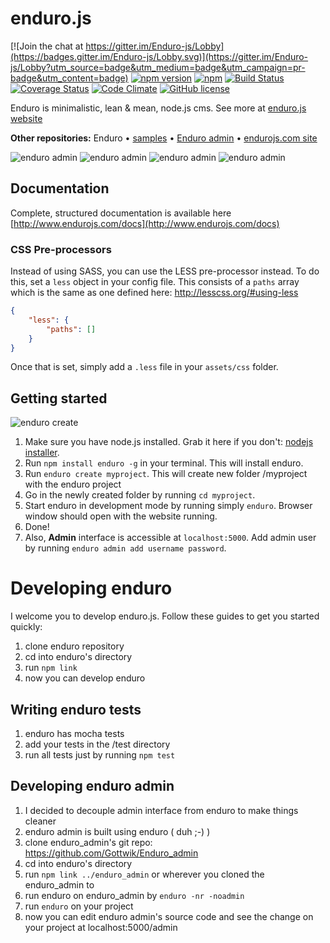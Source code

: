 # enduro.js

[![Join the chat at https://gitter.im/Enduro-js/Lobby](https://badges.gitter.im/Enduro-js/Lobby.svg)](https://gitter.im/Enduro-js/Lobby?utm_source=badge&utm_medium=badge&utm_campaign=pr-badge&utm_content=badge)
[![npm version](https://badge.fury.io/js/enduro.svg)](https://badge.fury.io/js/enduro)
[![npm](https://img.shields.io/npm/dm/enduro.svg?maxAge=2592000)](https://www.npmjs.com/package/enduro)
[![Build Status](https://travis-ci.org/Gottwik/Enduro.svg?branch=master)](https://travis-ci.org/Gottwik/Enduro)
[![Coverage Status](https://coveralls.io/repos/github/Gottwik/Enduro/badge.svg?branch=master)](https://coveralls.io/github/Gottwik/Enduro?branch=master)
[![Code Climate](https://codeclimate.com/github/Gottwik/Enduro/badges/gpa.svg)](https://codeclimate.com/github/Gottwik/Enduro)
[![GitHub license](https://img.shields.io/badge/license-MIT-blue.svg)](https://raw.githubusercontent.com/Gottwik/Enduro/master/License.md)


Enduro is minimalistic, lean & mean, node.js cms. See more at [enduro.js website](http://www.endurojs.com/)

**Other repositories:** Enduro • [samples](https://github.com/Gottwik/enduro_samples) • [Enduro admin](https://github.com/Gottwik/enduro_admin) • [endurojs.com site](https://github.com/Gottwik/enduro_website)

![enduro admin](http://i.imgur.com/3TdMJlY.jpg)
![enduro admin](http://i.imgur.com/4PHp7me.jpg)
![enduro admin](http://i.imgur.com/4OheTyl.jpg)
![enduro admin](http://i.imgur.com/0IpLtzU.jpg)

## Documentation
Complete, structured documentation is available here [http://www.endurojs.com/docs](http://www.endurojs.com/docs)

### CSS Pre-processors

Instead of using SASS, you can use the LESS pre-processor instead. To do this, set a `less` object in your config file. This consists of a `paths` array which is the same as one defined here: http://lesscss.org/#using-less

``` json
{
    "less": {
        "paths": []
    }
}
```

Once that is set, simply add a `.less` file in your `assets/css` folder.

## Getting started

![enduro create](http://i.imgur.com/DtxhA7z.gif)

1. Make sure you have node.js installed. Grab it here if you don't: [nodejs installer](https://nodejs.org/en/download/).
1. Run `npm install enduro -g` in your terminal. This will install enduro.
1. Run `enduro create myproject`. This will create new folder /myproject with the enduro project
1. Go in the newly created folder by running `cd myproject`.
1. Start enduro in development mode by running simply `enduro`. Browser window should open with the website running.
1. Done!
2. Also, **Admin** interface is accessible at `localhost:5000`. Add admin user by running `enduro admin add username password`.

# Developing enduro
I welcome you to develop enduro.js. Follow these guides to get you started quickly:

1. clone enduro repository
2. cd into enduro's directory
3. run `npm link`
4. now you can develop enduro


## Writing enduro tests
1. enduro has mocha tests
2. add your tests in the /test directory
2. run all tests just by running `npm test`

## Developing enduro admin
1. I decided to decouple admin interface from enduro to make things cleaner
2. enduro admin is built using enduro ( duh ;-) )
2. clone enduro_admin's git repo: https://github.com/Gottwik/Enduro_admin
3. cd into enduro's directory
4. run `npm link ../enduro_admin` or wherever you cloned the enduro_admin to
5. run enduro on enduro_admin by `enduro -nr -noadmin`
6. run `enduro` on your project
7. now you can edit enduro admin's source code and see the change on your project at localhost:5000/admin
